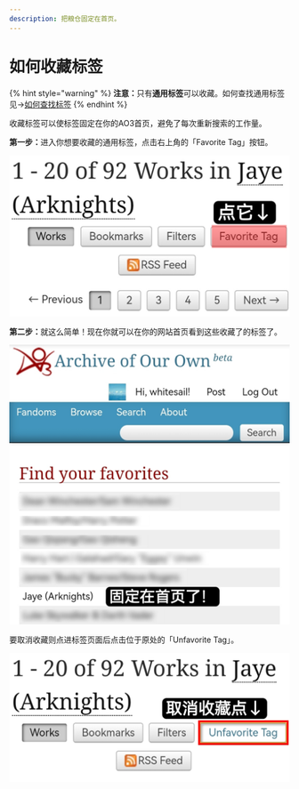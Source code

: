 ```yaml
---
description: 把粮仓固定在首页。
---
```


# 如何收藏标签

{% hint style="warning" %}
**注意：**&#x53EA;有**通用标签**可以收藏。如何查找通用标签见→[如何查找标签](../ru-he-chi-fan-chu-ji-ban/sou-suo-ji-ben-fa-search/ru-he-cha-zhao-biao-qian-tags.md)
{% endhint %}

收藏标签可以使标签固定在你的AO3首页，避免了每次重新搜索的工作量。

**第一步：**&#x8FDB;入你想要收藏的通用标签，点击右上角的「Favorite Tag」按钮。

![](../.gitbook/assets/MTXX_MH20230313_194711568.jpg)

**第二步：**&#x5C31;这么简单！现在你就可以在你的网站首页看到这些收藏了的标签了。

![](../.gitbook/assets/MTXX_MH20230313_195341426.jpg)

要取消收藏则点进标签页面后点击位于原处的「Unfavorite Tag」。

![](../.gitbook/assets/MTXX_MH20230313_194917882.jpg)
